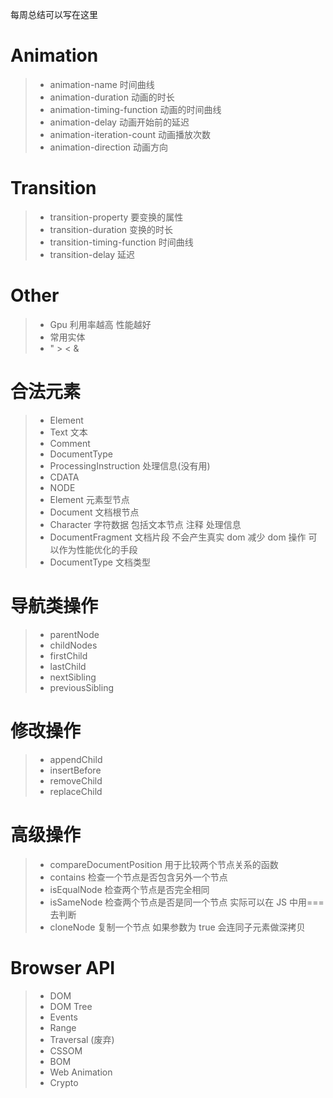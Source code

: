 每周总结可以写在这里

# Animation

> -   animation-name 时间曲线
> -   animation-duration 动画的时长
> -   animation-timing-function 动画的时间曲线
> -   animation-delay 动画开始前的延迟
> -   animation-iteration-count 动画播放次数
> -   animation-direction 动画方向

# Transition

> -   transition-property 要变换的属性
> -   transition-duration 变换的时长
> -   transition-timing-function 时间曲线
> -   transition-delay 延迟

# Other

> -   Gpu 利用率越高 性能越好
> -   常用实体
> -   " > < &

# 合法元素

> -   Element
> -   Text 文本
> -   Comment
> -   DocumentType <!Doctype html>
> -   ProcessingInstruction 处理信息(没有用)
> -   CDATA
> -   NODE
> -   Element 元素型节点
> -   Document 文档根节点
> -   Character 字符数据 包括文本节点 注释 处理信息
> -   DocumentFragment 文档片段 不会产生真实 dom 减少 dom 操作 可以作为性能优化的手段
> -   DocumentType 文档类型

# 导航类操作

> -   parentNode
> -   childNodes
> -   firstChild
> -   lastChild
> -   nextSibling
> -   previousSibling

# 修改操作

> -   appendChild
> -   insertBefore
> -   removeChild
> -   replaceChild

# 高级操作

> -   compareDocumentPosition 用于比较两个节点关系的函数
> -   contains 检查一个节点是否包含另外一个节点
> -   isEqualNode 检查两个节点是否完全相同
> -   isSameNode 检查两个节点是否是同一个节点 实际可以在 JS 中用===去判断
> -   cloneNode 复制一个节点 如果参数为 true 会连同子元素做深拷贝

# Browser API

> -   DOM
> -   DOM Tree
> -   Events
> -   Range
> -   Traversal (废弃)
> -   CSSOM
> -   BOM
> -   Web Animation
> -   Crypto
